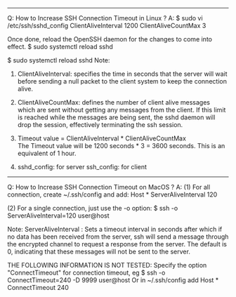 -----------------------------------------------------------------------------------------------------------------------
Q: How to Increase SSH Connection Timeout in Linux ?
A: 
$ sudo vi /etc/ssh/sshd_config
ClientAliveInterval  1200
ClientAliveCountMax 3

Once done, reload the OpenSSH daemon for the changes to come into effect.
$ sudo systemctl reload sshd


$ sudo systemctl reload sshd
Note:
1) ClientAliveInterval: specifies the time in seconds that the server will wait before sending a null packet 
                     to the client system to keep the connection alive.

2) ClientAliveCountMax: defines the number of client alive messages which are sent without getting any messages from the client. 
                     If this limit is reached while the messages are being sent, the sshd daemon will drop the session, 
                     effectively terminating the ssh session.

3) Timeout value = ClientAliveInterval * ClientAliveCountMax                     
   The Timeout value will be 1200 seconds * 3 = 3600 seconds. This is an equivalent of 1 hour.
4) sshd_config: for server
   ssh_config:  for client
 
 
----------------------------------------------------------------------------------------------------------------------- 
Q: How to Increase SSH Connection Timeout on MacOS ?
A:
(1) For all connection, create ~/.ssh/config and add:
Host *
    ServerAliveInterval 120

(2) For a single connection, just use the -o option:
$ ssh -o ServerAliveInterval=120 user@host

Note:
ServerAliveInterval :
Sets a timeout interval in seconds after which if no data has been received from the server, 
ssh will send a message through the encrypted channel to request a response from the server. 
The default is 0, indicating that these messages will not be sent to the server.

THE FOLLOWING INFORMATION IS NOT TESTED:
Specify the option "ConnectTimeout" for connection timeout, eg
$ ssh -o ConnectTimeout=240 -D 9999 user@host
Or 
in ~/.ssh/config add
Host *
  ConnectTimeout 240
  
